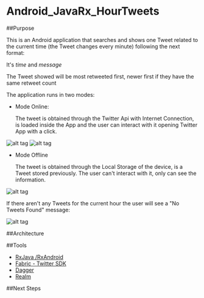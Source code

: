 # Android_JavaRx_HourTweets

##Purpose

This is an Android application that searches and shows one Tweet related to the current time (the Tweet changes every minute) following the next format:

  It's _time_ and _message_
  
The Tweet showed will be most retweeted first, newer first if they have the same retweet count
  
The application runs in two modes:

  - Mode Online:
  
    The tweet is obtained through the Twitter Api with Internet Connection, is loaded inside the App and the user can interact with it opening Twitter App with a click.
  
  ![alt tag](http://52.11.144.116/images/tweet_loading.png)
  ![alt tag](http://52.11.144.116/images/tweet_online.png)
  
  - Mode Offline
  
    The tweet is obtained through the Local Storage of the device, is a Tweet stored previously. The user can't interact with it, only can see the information.

  ![alt tag](http://52.11.144.116/images/tweet_offline.png)

If there aren't any Tweets for the current hour the user will see a "No Tweets Found" message:

![alt tag](http://52.11.144.116/images/tweet_notfound.png)


  


##Architecture

##Tools
 - [RxJava /RxAndroid](https://github.com/ReactiveX/RxAndroid) 
 - [Fabric - Twitter SDK](https://fabric.io/kits/android/twitterkit/summary)
 - [Dagger](http://square.github.io/dagger/)
 - [Realm](https://realm.io/)

##Next Steps

